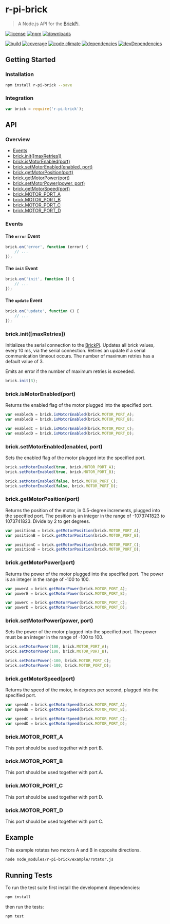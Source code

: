 # r-pi-brick

> A Node.js API for the [BrickPi](http://www.dexterindustries.com/BrickPi/).

[![license](http://img.shields.io/badge/license-MIT-blue.svg?style=flat)](https://raw.githubusercontent.com/clebert/r-pi-brick/master/LICENSE)
[![npm](http://img.shields.io/npm/v/r-pi-brick.svg?style=flat)](https://www.npmjs.org/package/r-pi-brick)
[![downloads](http://img.shields.io/npm/dm/r-pi-brick.svg?style=flat)](https://www.npmjs.org/package/r-pi-brick)

[![build](http://img.shields.io/travis/clebert/r-pi-brick/master.svg?style=flat)](https://travis-ci.org/clebert/r-pi-brick)
[![coverage](http://img.shields.io/coveralls/clebert/r-pi-brick/master.svg?style=flat)](https://coveralls.io/r/clebert/r-pi-brick)
[![code climate](http://img.shields.io/codeclimate/github/clebert/r-pi-brick.svg?style=flat)](https://codeclimate.com/github/clebert/r-pi-brick)
[![dependencies](http://img.shields.io/david/clebert/r-pi-brick.svg?style=flat)](https://david-dm.org/clebert/r-pi-brick#info=dependencies&view=table)
[![devDependencies](http://img.shields.io/david/dev/clebert/r-pi-brick.svg?style=flat)](https://david-dm.org/clebert/r-pi-brick#info=devDependencies&view=table)

## Getting Started

### Installation

```sh
npm install r-pi-brick --save
```

### Integration

```javascript
var brick = require('r-pi-brick');
```

## API

### Overview

- [Events](#events)
- [brick.init([maxRetries])](#brickinitmaxretries)
- [brick.isMotorEnabled(port)](#brickismotorenabledport)
- [brick.setMotorEnabled(enabled, port)](#bricksetmotorenabledenabled-port)
- [brick.getMotorPosition(port)](#brickgetmotorpositionport)
- [brick.getMotorPower(port)](#brickgetmotorpowerport)
- [brick.setMotorPower(power, port)](#bricksetmotorpowerpower-port)
- [brick.getMotorSpeed(port)](#brickgetmotorspeedport)
- [brick.MOTOR_PORT_A](#brickmotor_port_a)
- [brick.MOTOR_PORT_B](#brickmotor_port_b)
- [brick.MOTOR_PORT_C](#brickmotor_port_c)
- [brick.MOTOR_PORT_D](#brickmotor_port_d)

### Events

#### The `error` Event

```javascript
brick.on('error', function (error) {
    // ...
});
```

#### The `init` Event

```javascript
brick.on('init', function () {
    // ...
});
```

#### The `update` Event

```javascript
brick.on('update', function () {
    // ...
});
```

### brick.init([maxRetries])

Initializes the serial connection to the [BrickPi](http://www.dexterindustries.com/BrickPi/).
Updates all brick values, every 10 ms, via the serial connection.
Retries an update if a serial communication timeout occurs.
The number of maximum retries has a default value of 3.

Emits an error if the number of maximum retries is exceeded.

```javascript
brick.init(3);
```

### brick.isMotorEnabled(port)

Returns the enabled flag of the motor plugged into the specified port.

```javascript
var enabledA = brick.isMotorEnabled(brick.MOTOR_PORT_A);
var enabledB = brick.isMotorEnabled(brick.MOTOR_PORT_B);

var enabledC = brick.isMotorEnabled(brick.MOTOR_PORT_C);
var enabledD = brick.isMotorEnabled(brick.MOTOR_PORT_D);
```

### brick.setMotorEnabled(enabled, port)

Sets the enabled flag of the motor plugged into the specified port.

```javascript
brick.setMotorEnabled(true, brick.MOTOR_PORT_A);
brick.setMotorEnabled(true, brick.MOTOR_PORT_B);

brick.setMotorEnabled(false, brick.MOTOR_PORT_C);
brick.setMotorEnabled(false, brick.MOTOR_PORT_D);
```

### brick.getMotorPosition(port)

Returns the position of the motor, in 0.5-degree increments, plugged into the specified port.
The position is an integer in the range of -1073741823 to 1073741823.
Divide by 2 to get degrees.

```javascript
var positionA = brick.getMotorPosition(brick.MOTOR_PORT_A);
var positionB = brick.getMotorPosition(brick.MOTOR_PORT_B);

var positionC = brick.getMotorPosition(brick.MOTOR_PORT_C);
var positionD = brick.getMotorPosition(brick.MOTOR_PORT_D);
```

### brick.getMotorPower(port)

Returns the power of the motor plugged into the specified port.
The power is an integer in the range of -100 to 100.

```javascript
var powerA = brick.getMotorPower(brick.MOTOR_PORT_A);
var powerB = brick.getMotorPower(brick.MOTOR_PORT_B);

var powerC = brick.getMotorPower(brick.MOTOR_PORT_C);
var powerD = brick.getMotorPower(brick.MOTOR_PORT_D);
```

### brick.setMotorPower(power, port)

Sets the power of the motor plugged into the specified port.
The power must be an integer in the range of -100 to 100.

```javascript
brick.setMotorPower(100, brick.MOTOR_PORT_A);
brick.setMotorPower(100, brick.MOTOR_PORT_B);

brick.setMotorPower(-100, brick.MOTOR_PORT_C);
brick.setMotorPower(-100, brick.MOTOR_PORT_D);
```

### brick.getMotorSpeed(port)

Returns the speed of the motor, in degrees per second, plugged into the specified port.

```javascript
var speedA = brick.getMotorSpeed(brick.MOTOR_PORT_A);
var speedB = brick.getMotorSpeed(brick.MOTOR_PORT_B);

var speedC = brick.getMotorSpeed(brick.MOTOR_PORT_C);
var speedD = brick.getMotorSpeed(brick.MOTOR_PORT_D);
```

### brick.MOTOR_PORT_A

This port should be used together with port B.

### brick.MOTOR_PORT_B

This port should be used together with port A.

### brick.MOTOR_PORT_C

This port should be used together with port D.

### brick.MOTOR_PORT_D

This port should be used together with port C.

## Example

This example rotates two motors A and B in opposite directions.

```sh
node node_modules/r-pi-brick/example/rotator.js
```

## Running Tests

To run the test suite first install the development dependencies:

```sh
npm install
```

then run the tests:

```sh
npm test
```
